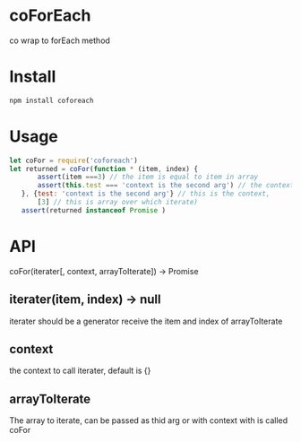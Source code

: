 # coForEach
co wrap to forEach method 

# Install
 ```bash
npm install coforeach
 ```

 # Usage

 ```js
let coFor = require('coforeach')
let returned = coFor(function * (item, index) {
        assert(item ===3) // the item is equal to item in array
        assert(this.test === 'context is the second arg') // the context is the passed as second arg to coForEach
    }, {test: 'context is the second arg'} // this is the context,
        [3] // this is array over which iterate)
    assert(returned instanceof Promise )
 ```

 # API
 coFor(iterater[, context, arrayToIterate]) -> Promise

 ## iterater(item, index) -> null
 iterater should be a generator receive the item and index of arrayToIterate  

 ## context 
 the context to call  iterater, default is {}

 ## arrayToIterate 
 The array to iterate, can be passed as thid arg or with context with is called coFor
 

